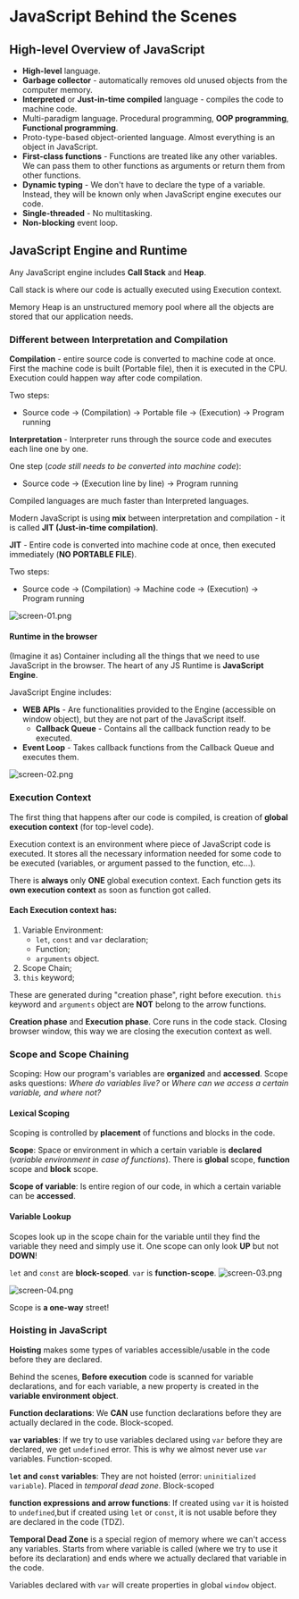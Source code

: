 # JavaScript Behind the Scenes

## High-level Overview of JavaScript

- **High-level** language.
- **Garbage collector** - automatically removes old unused objects from the computer memory.
- **Interpreted** or **Just-in-time compiled** language - compiles the code to machine code.
- Multi-paradigm language. Procedural programming, **OOP programming**, **Functional programming**.
- Proto-type-based object-oriented language. Almost everything is an object in JavaScript.
- **First-class functions** - Functions are treated like any other variables. We can pass them to other functions as arguments or return them from other functions.
- **Dynamic typing** - We don't have to declare the type of a variable. Instead, they will be known only when JavaScript engine executes our code.
- **Single-threaded** - No multitasking.
- **Non-blocking** event loop.

## JavaScript Engine and Runtime

Any JavaScript engine includes **Call Stack** and **Heap**.

Call stack is where our code is actually executed using Execution context.

Memory Heap is an unstructured memory pool where all the objects are stored that our application needs.

### Different between Interpretation and Compilation

**Compilation** - entire source code is converted to machine code at once.
First the machine code is built (Portable file), then it is executed in the CPU. 
Execution could happen way after code compilation.

Two steps:
* Source code → (Compilation) → Portable file → (Execution) → Program running

**Interpretation** - Interpreter runs through the source code and executes each line one by one.

One step (_code still needs to be converted into machine code_):
* Source code → (Execution line by line) → Program running

Compiled languages are much faster than Interpreted languages.

Modern JavaScript is using **mix** between interpretation and compilation - it is called **JIT (Just-in-time compilation)**.

**JIT** - Entire code is converted into machine code at once, then executed immediately (**NO PORTABLE FILE**).

Two steps:
* Source code → (Compilation) → Machine code → (Execution) → Program running

![screen-01.png](screen-01.png)

#### Runtime in the browser

(Imagine it as) Container including all the things that we need to use JavaScript in the browser. The heart of any JS Runtime is **JavaScript Engine**.

JavaScript Engine includes:

- **WEB APIs** - Are functionalities provided to the Engine (accessible on window object), but they are not part of the JavaScript itself.    
  - **Callback Queue** - Contains all the callback function ready to be executed.
- **Event Loop** - Takes callback functions from the Callback Queue and executes them.

![screen-02.png](screen-02.png)

### Execution Context

The first thing that happens after our code is compiled, is creation of **global execution context** (for top-level code).

Execution context is an environment where piece of JavaScript code is executed. It stores all the necessary information needed for some code to be executed (variables, or argument passed to the function, etc...).

There is **always** only **ONE** global execution context. Each function gets its **own execution context** as soon as function got called.

#### Each Execution context has: 
1. Variable Environment:
   - `let`, `const` and `var` declaration;
   - Function;
   - `arguments` object.
2. Scope Chain;
3. `this` keyword;

These are generated during "creation phase", right before execution. `this` keyword and `arguments` object are **NOT** belong to the arrow functions.

**Creation phase** and **Execution phase**. Core runs in the code stack.
Closing browser window, this way we are closing the execution context as well.

### Scope and Scope Chaining

Scoping: How our program's variables are **organized** and **accessed**.
Scope asks questions: _Where do variables live?_ or _Where can we access a certain variable, and where not?_

#### Lexical Scoping

Scoping is controlled by **placement** of functions and blocks in the code.

**Scope**: Space or environment in which a certain variable is **declared** (_variable environment in case of functions_). There is **global** scope, **function** scope and **block** scope.

**Scope of variable**: Is entire region of our code, in which a certain variable can be **accessed**.


#### Variable Lookup

Scopes look up in the scope chain for the variable until they find the variable they need and simply use it. One scope can only look **UP** but not **DOWN**!

`let` and `const` are **block-scoped**. `var` is **function-scope**.
![screen-03.png](screen-03.png)

![screen-04.png](screen-04.png)

Scope is **a one-way** street!

### Hoisting in JavaScript

**Hoisting** makes some types of variables accessible/usable in the code before they are declared.

Behind the scenes, **Before execution** code is scanned for variable declarations, and for each variable, a new property is created in the **variable environment object**.

**Function declarations**: We **CAN** use function declarations before they are actually declared in the code. Block-scoped.

**`var` variables**: If we try to use variables declared using `var` before they are declared, we get `undefined` error. This is why we almost never use `var` variables. Function-scoped.

**`let` and `const` variables**: They are not hoisted (error: `uninitialized variable`). Placed in _temporal dead zone_. Block-scoped

**function expressions and arrow functions**: If created using `var` it is hoisted to `undefined`,but if created using `let` or `const`, it is not usable before they are declared in the code (TDZ).

**Temporal Dead Zone** is a special region of memory where we can't access any variables. Starts from where variable is called (where we try to use it before its declaration) and ends where we actually declared that variable in the code.

Variables declared with `var` will create properties in global `window` object.

